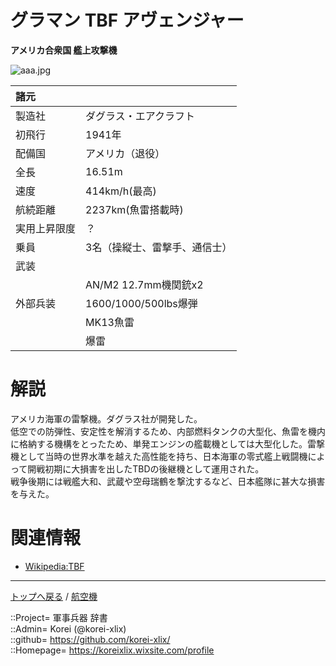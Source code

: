 # グラマン TBF アヴェンジャー
**アメリカ合衆国 艦上攻撃機**

![aaa.jpg](https://bn02pap001files.storage.live.com/y4m8ihLToT9W7GV9LSnLG2EPfw6D_YL_e1hlvzjI2wTE9Cj46KJFz7vx0NB3mQ_K9I5e9jonut7kSB5JKj8412TiOxPXlPuLBinZRMw06Z6oyRx-EUr_cganKJXvbMua8t-2MRCDRbAc-xIRJyJNiKQ4ExsPiHFt9ncbKaiVw7SApuAD7xzAk-s4FFOKh4xnz0T?width=640&height=418&cropmode=none)  
  


|諸元  |  |
|:--|:--|
|製造社  |ダグラス・エアクラフト  |
|初飛行  |1941年  |
|配備国  |アメリカ（退役）  |
|全長    |16.51m  |
|速度    |414km/h(最高)  |
|航続距離  |2237km(魚雷搭載時)  |
|実用上昇限度|？  |
|乗員    |3名（操縦士、雷撃手、通信士）  |
|武装    |  |
||AN/M2 12.7mm機関銃x2  |
|外部兵装|1600/1000/500lbs爆弾  |
||MK13魚雷  |
||爆雷  |


# 解説
アメリカ海軍の雷撃機。ダグラス社が開発した。  
低空での防弾性、安定性を解消するため、内部燃料タンクの大型化、魚雷を機内に格納する機構をとったため、単発エンジンの艦載機としては大型化した。雷撃機として当時の世界水準を越えた高性能を持ち、日本海軍の零式艦上戦闘機によって開戦初期に大損害を出したTBDの後継機として運用された。  
戦争後期には戦艦大和、武蔵や空母瑞鶴を撃沈するなど、日本艦隊に甚大な損害を与えた。  


# 関連情報
* [Wikipedia:TBF](https://bit.ly/3sKqAk4)


***
[トップへ戻る](/readme.md) / [航空機](/plane/readme.md)  
  
::Project= 軍事兵器 辞書  
::Admin= Korei (@korei-xlix)  
::github= https://github.com/korei-xlix/  
::Homepage= https://koreixlix.wixsite.com/profile  
